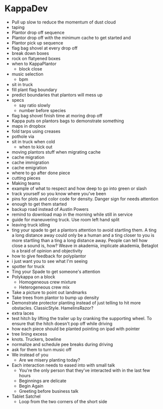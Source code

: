 # KappaDev

- Pull up slow to reduce the momentum of dust cloud
- taping
- Plantor drop off sequence
- Plantor drop off with the minimum cache to get started and
- Plantor pick up sequence
- flag bag shovel at every drop off
- break down boxes
- rock on flatyened boxes
- when to KappaPlantor
    - block close
- music selection
    - bpm
- sit in truck
- fill plant flag boundary
- predict boundaries that plantors will mess up
- specs
    - say ratio slowly
    - number before species
- flag bag shovel finish time at moring drop off
- Kappa puts on plantors bags to demonstrate something
- maps in dropbox
- fold tarps using creases
- pothole via
- sit in truck when cold
    - when to kick out
- moving plantors stuff when migrating cache
- cache migration
- cache immigration
- cache emigration
- where to go after done piece
- cutting pieces
- Making teams
- example of what to respect and how deep to go into green or slash
- track yourself so you know where you've been
- pins for plots and color code for density. Danger sign for needs attention
- enough to get them started
- backup road instead of Austin Powers
- remind to download map in the morning while still in service
- guide for maneuvering truck. Use room left hand split
- leaving truck idling
- ting your spade to get a plantors attention to avoid startling them. A ting a long distance away could only be a human and a ting closer to you is more startling than a ting a long distance away. People can tell how close a sound is, how? Weave in akademia, implicate akademia, Betaglot is a braid of opinion and objectivity
- how to give feedback for polyplantor
- i just want you to see what I'm seeing
- spotter for truck
- Ting your Spade to get someone's attention
- Polykappa on a block
    - Homogeneous crew mixture
    - Heterogeneous crew mix
- Take a picture to point out landmarks
- Take trees from plantor to bump up density
- Demonstrate protector planting instead of just telling to hit more obstacles. ClassicStyle. HamelinsRazor?
- extra laces
- test hitch by lifting the trailer up by cranking the supporting wheel. To ensure that the hitch doesn't pop off while driving
- how each piece should be planted pointing on ipad with pointer
- tree lining excess
- knots. Truckers, bowline
- normalize and schedule pee breaks during driving
- ask for them to turn music off
- We instead of you
    - Are we misery planting today?
- Each interaction needs to eased into with small talk
    - You're the only person that they've interacted with in the last few hours
    - Beginnings are delicate
    - Begin Again
    - Greeting before business talk
- Tablet Satchel 
    - Loop from the two corners of the short side